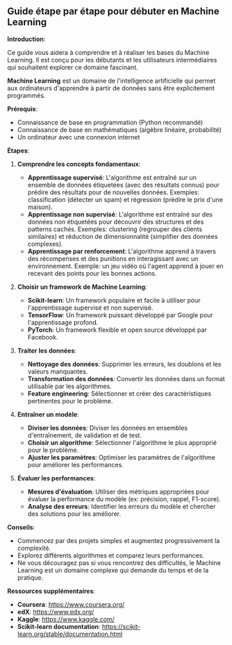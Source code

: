 ##  Guide étape par étape pour débuter en Machine Learning

**Introduction**:

Ce guide vous aidera à comprendre et à réaliser les bases du Machine Learning. Il est conçu pour les débutants et les utilisateurs intermédiaires qui souhaitent explorer ce domaine fascinant.

**Machine Learning** est un domaine de l'intelligence artificielle qui permet aux ordinateurs d'apprendre à partir de données sans être explicitement programmés. 

**Prérequis**:

* Connaissance de base en programmation (Python recommandé)
* Connaissance de base en mathématiques (algèbre linéaire, probabilité)
* Un ordinateur avec une connexion internet

**Étapes**:

1. **Comprendre les concepts fondamentaux**:

   * **Apprentissage supervisé**: L'algorithme est entraîné sur un ensemble de données étiquetées (avec des résultats connus) pour prédire des résultats pour de nouvelles données. Exemples: classification (détecter un spam) et régression (prédire le prix d'une maison).
   * **Apprentissage non supervisé**: L'algorithme est entraîné sur des données non étiquetées pour découvrir des structures et des patterns cachés. Exemples: clustering (regrouper des clients similaires) et réduction de dimensionnalité (simplifier des données complexes).
   * **Apprentissage par renforcement**: L'algorithme apprend à travers des récompenses et des punitions en interagissant avec un environnement. Exemple: un jeu vidéo où l'agent apprend à jouer en recevant des points pour les bonnes actions.

2. **Choisir un framework de Machine Learning**:

   * **Scikit-learn**: Un framework populaire et facile à utiliser pour l'apprentissage supervisé et non supervisé.
   * **TensorFlow**: Un framework puissant développé par Google pour l'apprentissage profond.
   * **PyTorch**: Un framework flexible et open source développé par Facebook.

3. **Traiter les données**:

   * **Nettoyage des données**: Supprimer les erreurs, les doublons et les valeurs manquantes.
   * **Transformation des données**: Convertir les données dans un format utilisable par les algorithmes.
   * **Feature engineering**: Sélectionner et créer des caractéristiques pertinentes pour le problème.

4. **Entraîner un modèle**:

   * **Diviser les données**: Diviser les données en ensembles d'entraînement, de validation et de test.
   * **Choisir un algorithme**: Sélectionner l'algorithme le plus approprié pour le problème.
   * **Ajuster les paramètres**: Optimiser les paramètres de l'algorithme pour améliorer les performances.

5. **Évaluer les performances**:

   * **Mesures d'évaluation**: Utiliser des métriques appropriées pour évaluer la performance du modèle (ex: précision, rappel, F1-score).
   * **Analyse des erreurs**: Identifier les erreurs du modèle et chercher des solutions pour les améliorer.

**Conseils**:

* Commencez par des projets simples et augmentez progressivement la complexité.
* Explorez différents algorithmes et comparez leurs performances.
* Ne vous découragez pas si vous rencontrez des difficultés, le Machine Learning est un domaine complexe qui demande du temps et de la pratique.

**Ressources supplémentaires**:

* **Coursera**: https://www.coursera.org/
* **edX**: https://www.edx.org/
* **Kaggle**: https://www.kaggle.com/
* **Scikit-learn documentation**: https://scikit-learn.org/stable/documentation.html



